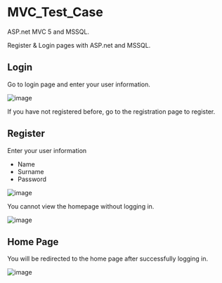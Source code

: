 # MVC_Test_Case
ASP.net MVC 5 and MSSQL.

Register & Login pages with ASP.net and MSSQL.

## Login

Go to login page and enter your user information.

![image](https://user-images.githubusercontent.com/48105864/134769066-2f6c00b3-8a80-4f71-bb0a-43a9ba4f7be5.png)

If you have not registered before, go to the registration page to register.

## Register

Enter your user information
- Name
- Surname
- Password

![image](https://user-images.githubusercontent.com/48105864/134769724-060857b5-11f2-498d-80e6-c64a821aad1f.png)

You cannot view the homepage without logging in.

![image](https://user-images.githubusercontent.com/48105864/134769031-866a9dd6-f317-4815-9f56-36f0ce44e3f3.png)

## Home Page

You will be redirected to the home page after successfully logging in. 

![image](https://user-images.githubusercontent.com/48105864/134769279-f23dc658-9b57-4fd2-a6d0-1af7766b87a7.png)
